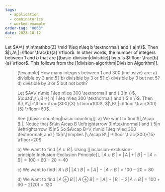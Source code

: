 ```yaml
---
tags:
  - application
  - combinatorics
  - worked-example
order-tag: "0063"
date: 2023-10-12
---
```

Let $A=\{ n\in\mathbb{Z} \mid 1\leq n\leq b \textnormal{ and } a|n\}$. Then $|\,A\,|=\lfloor \frac{b}{a} \rfloor$.
In other words, the number of integers between $1$ and $b$ that are [[basic-division|divisible]] by $a$ is $\lfloor \frac{b}{a} \rfloor$.
This follows from the [[division-algorithm|Division Algorithm]].

>[!example]
>How many integers between $1$ and $300$ (inclusive) are:
>a) divisible by $3$ and $5$?
>b) divisible by $3$ or $5$?
>c) divisible by $3$ but not $5$?
>d) divisible by $3$ or $5$ but not both?
>
>Let $A=\{ n\mid 1\leq n\leq 300 \textnormal{ and } 3|n \}$,
>$\quad\;\;\,B=\{ n| 1\leq n\leq 300 \textnormal{ and } 5|n \}$.
>Then $|\,A\,|=\lfloor \frac{300}{3} \rfloor=100$, $|\,B\,|=\lfloor \frac{300}{5} \rfloor=60$.
>
>See [[basic-counting|basic counting]].
>a) We want to find $|\,A\cap B\,|.
>Notice that $n\in A\cap B \leftrightarrow 3|n\textnormal{ and } 5|n \leftrightarrow 15|n$
>So $A\cap B=\{ n\mid 1\leq n\leq 300 \textnormal{ and } 15|n\}\implies |\,A\cap B\,|=\lfloor \frac{300}{15} \rfloor=20$
>
>b) We want to find $|\,A\cup B\,|$. Using [[inclusion-exclusion-principle|Inclusion-Exclusion Principle]], $|\,A\cup B\,|=|\,A\,|+|\,B\,|-|\,A\cap B\,|=100+60-20=40$
>
>c) We want to find $|\,A\setminus B\,|$
>$|\,A\setminus B\,|=|\,A\,|-|\,A\cap B\,|=100-20=80$
>
>d) We want to find $|\,A\oplus B\,|$
>$|\,A\oplus B\,|=|\,A\,|+|\,B\,|-2|\,A\cap B\,|=100+60-2(20)=120$

